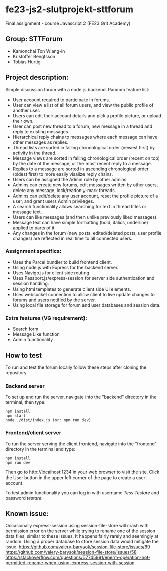 # fe23-js2-slutprojekt-sttforum
Final assignment - course Javascript 2 (FE23 Grit Academy)

## Group: STTForum
* Kamonchai Ton Wiang-in
* Kristoffer Bengtsson
* Tobias Hurtig

## Project description:
Simple discussion forum with a node.js backend. Random feature list:
* User account required to participate in forums.
* User can view a list of all forum users, and view the public profile of another user. 
* Users can edit their account details and pick a profile picture, or upload their own. 
* User can post new thread to a forum, new message in a thread and reply to existing messages.
* Hierarchical reply chains to messages where each message can have other messages as replies.
* Thread lists are sorted in falling chronological order (newest first) by activity in the thread.
* Message views are sorted in falling chronological order (recent on top) by the date of the message, or the most recent reply to a message.
* Replies to a message are sorted in ascending chronological order (oldest first) to more easily visalize reply chains.
* Users can be assigned the Admin role by other admins. 
* Admins can create new forums, edit messages written by other users, delete any message, lock/readonly-mark threads.
* Admins can edit/delete any user account, reset the profile picture of a user, and grant users Admin privileges. 
* A search functionality allows searching for text in thread titles or message text.
* Users can like messages (and then unlike previously liked messages).
* Message text can have simple formatting (bold, italics, underline) applied to parts of it.
* Any changes in the forum (new posts, edited/deleted posts, user profile changes) are reflected in real time to all connected users.

### Assignment specifics:
* Uses the Parcel bundler to build frontend client. 
* Using node.js with Express for the backend server.
* Uses Navigo.js for client side routing.
* Uses Passport.js/express-session for server side authentication and session handling. 
* Using html templates to generate client side UI elements.
* Uses websocket connection to allow client to live update changes to forums and users notified by the server. 
* Using local file storage for forum and user databases and session data. 

### Extra features (VG requirement):
* Search form
* Message Like function
* Admin functionality


## How to test
To run and test the forum locally follow these steps after cloning the repository. 

### Backend server
To set up and run the server, navigate into the "backend" directory in the terminal, then type:
```
npm install
npm start
node ./dist/index.js (or: npm run dev)
```
### Frontend/client server
To run the server serving the client frontend, navigate into the "frontend" directory in the terminal and type:
```
npm install
npm run dev
```
Then go to http://localhost:1234 in your web browser to visit the site. Click the User button in the upper left corner of the page to create a user account. 

To test admin functionality you can log in with username _Tess Testare_ and password _testare_.

## Known issue:
Occasionally express-session using session-file-store will crash with permission error on the server while trying to rename one of the session data files, similar to these issues. It happens fairly rarely and seemingly at random. Using a proper database to store session data would mitigate the issue. 
https://github.com/valery-barysok/session-file-store/issues/69
https://github.com/valery-barysok/session-file-store/issues/58
https://stackoverflow.com/questions/57745991/eperm-operation-not-permitted-rename-when-using-express-session-with-session
